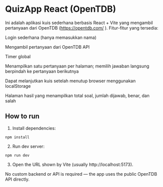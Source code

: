 # QuizApp React (OpenTDB)
Ini adalah aplikasi kuis sederhana berbasis React + Vite yang mengambil pertanyaan dari OpenTDB (https://opentdb.com/
).
Fitur-fitur yang tersedia:

Login sederhana (hanya memasukkan nama)

Mengambil pertanyaan dari OpenTDB API

Timer global

Menampilkan satu pertanyaan per halaman; memilih jawaban langsung berpindah ke pertanyaan berikutnya

Dapat melanjutkan kuis setelah menutup browser menggunakan localStorage

Halaman hasil yang menampilkan total soal, jumlah dijawab, benar, dan salah

## How to run
1. Install dependencies:
```
npm install
```
2. Run dev server:
```
npm run dev
```
3. Open the URL shown by Vite (usually http://localhost:5173).

No custom backend or API is required — the app uses the public OpenTDB API directly.
